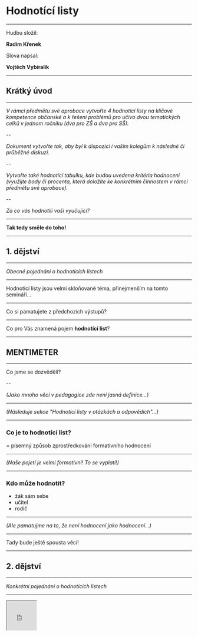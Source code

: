 # Hodnotící listy

---

Hudbu složil:

**Radim Křenek**

Slova napsal:

**Vojtěch Vybíralík**

---

## Krátký úvod

---

*V rámci předmětu své aprobace vytvořte 4 hodnotící listy na klíčové kompetence občanské a k řešení problémů pro učivo dvou tematických celků v jednom ročníku (dva pro ZŠ a dva pro SŠ).*

--

*Dokument vytvořte tak, aby byl k dispozici i vašim kolegům k následné či průběžné diskuzi.*

--

*Vytvořte také hodnotící tabulku, kde budou uvedena kritéria hodnocení (využijte body či procenta, která doložíte ke konkrétním činnostem v rámci předmětu své aprobace).*

--

*Za co vás hodnotili vaši vyučující?*

---

**Tak tedy směle do toho!**

---

## 1. dějství

<hr>

*Obecné pojednání o hodnotících listech*

---

Hodnotící listy jsou velmi skloňované téma, přinejmenším na tomto semináři...

---

Co si pamatujete z předchozích výstupů?

<hr>

Co pro Vás znamená pojem **hodnotící list**?

---

## MENTIMETER

---

Co jsme se dozvěděli?

--

*(Jako mnoho věcí v pedagogice zde není jasná definice...)*

---

*(Následuje sekce "Hodnotící listy v otázkách a odpovědích"...)*

---

### Co je to hodnotící list?

= písemný způsob zprostředkování formativního hodnocení

---

*(Naše pojetí je velmi formativní! To se vyplatí!)*

---

### Kdo může hodnotit?

- žák sám sebe
- učitel
- rodič

---

*(Ale pamatujme na to, že není hodnocení jako hodnocení...)*

---

Tady bude ještě spousta věcí!

---

## 2. dějství

<hr>

*Konkrétní pojednání o hodnotících listech*

---

<iframe src="https://voivy.github.io/other/cvm-1.pdf"
   width="80vw" height="80vh">
